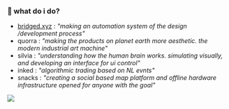 ### 🔭 what do i do?

- [bridged.xyz](https://github.com/bridgedxyz) : *"making an automation system of the design /development process"*
- quorra : *"making the products on planet earth more aesthetic. the modern industrial art machine"*
- silvia : *"understanding how the human brain works. simulating visually, and developing an interface for ui control"*
- inked : *"algorithmic trading based on NL evnts"*
- snacks : *"creating a social based map platform and offline hardware infrastructure opened for anyone with the goal"*


![](https://github-readme-stats.vercel.app/api?username=softmarshmallow)
<!--
**softmarshmallow/softmarshmallow** is a ✨ _special_ ✨ repository because its `README.md` (this file) appears on your GitHub profile.

Here are some ideas to get you started:

- 🔭 I’m currently working on ...
- 🌱 I’m currently learning ...
- 👯 I’m looking to collaborate on ...
- 🤔 I’m looking for help with ...
- 💬 Ask me about ...
- 📫 How to reach me: ...
- 😄 Pronouns: ...
- ⚡ Fun fact: ...
-->

